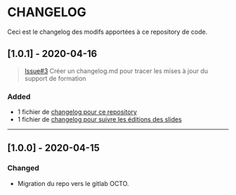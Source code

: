 # CHANGELOG

Ceci est le changelog des modifs apportées à ce repository de code.

## [1.0.1] - 2020-04-16

> [Issue#3][issue_3] Créer un changelog.md pour tracer les mises à jour du support de formation

### Added

- 1 fichier de [changelog pour ce repository](CHANGELOG.md)
- 1 fichier de [changelog pour suivre les éditions des slides](CHANGELOG_SLIDES.md)

---

## [1.0.0] - 2020-04-15

### Changed

- Migration du repo vers le gitlab OCTO.

[issue_3]:[https://gitlab.com/octo-technology/octo-bda/cercle-formation/dsind/-/issues/3]
